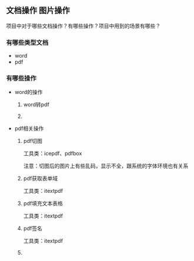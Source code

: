 ## 文档操作 图片操作

项目中对于哪些文档操作？有哪些操作？项目中用到的场景有哪些？

### 有哪些类型文档

- word
- pdf

### 有哪些操作

- word的操作

  1. word转pdf

     

  2. 

- pdf相关操作

  1. pdf切图

     工具类：icepdf、pdfbox

     注意：切图后的图片上有些乱码，显示不全，跟系统的字体环境也有关系

  2. pdf获取表单域

     工具类：itextpdf

  3. pdf填充文本表格

     工具类：itextpdf

  4. pdf签名

     工具类：itextpdf

  5. 

     